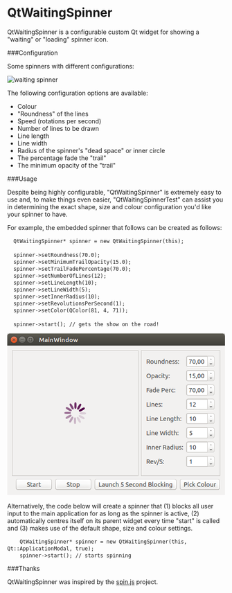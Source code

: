 QtWaitingSpinner
================

QtWaitingSpinner is a configurable custom Qt widget for showing a "waiting" or "loading" spinner icon.

###Configuration

Some spinners with different configurations: 

![waiting spinner](https://github.com/goblincoding/QtWaitingSpinner/blob/gh-pages/waiting-spinners.gif)

The following configuration options are available:

* Colour
* "Roundness" of the lines
* Speed (rotations per second)
* Number of lines to be drawn
* Line length
* Line width
* Radius of the spinner's "dead space" or inner circle
* The percentage fade the "trail"
* The minimum opacity of the "trail"

###Usage

Despite being highly configurable, "QtWaitingSpinner" is extremely easy to use and, to make things even easier, "QtWaitingSpinnerTest" can assist you in determining the exact shape, size and colour configuration you'd like your spinner to have.

For example, the embedded spinner that follows can be created as follows:

```
  QtWaitingSpinner* spinner = new QtWaitingSpinner(this);

  spinner->setRoundness(70.0);
  spinner->setMinimumTrailOpacity(15.0);
  spinner->setTrailFadePercentage(70.0);
  spinner->setNumberOfLines(12);
  spinner->setLineLength(10);
  spinner->setLineWidth(5);
  spinner->setInnerRadius(10);
  spinner->setRevolutionsPerSecond(1);
  spinner->setColor(QColor(81, 4, 71));

  spinner->start(); // gets the show on the road!

```

![test dialog](https://github.com/goblincoding/QtWaitingSpinner/blob/gh-pages/test-dialog.png)

Alternatively, the code below will create a spinner that (1) blocks all user input to the main application for as long as the spinner is active, (2) automatically centres itself on its parent widget every time "start" is called and (3) makes use of the default shape, size and colour settings.

```
	QtWaitingSpinner* spinner = new QtWaitingSpinner(this, Qt::ApplicationModal, true);
	spinner->start(); // starts spinning
```


###Thanks

QtWaitingSpinner was inspired by the [spin.js](http://fgnass.github.io/spin.js/)  project.
